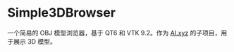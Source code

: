 # Simple3DBrowser

一个简易的 OBJ 模型浏览器，基于 QT6 和 VTK 9.2。作为 [AI.xyz](https://blog.beyondxin.top/%E6%88%91%E7%9A%84%E9%A1%B9%E7%9B%AE/AI.xyz.html) 的子项目，用于展示 3D 模型。

